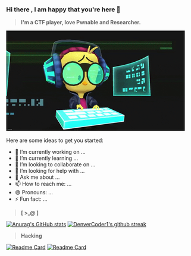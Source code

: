 ### Hi there , I am happy that you're here 👋

> **I'm a CTF player, love Pwnable and Researcher.**        

[![l1j9m4-0n1](Pwnable.gif)](https://github.com/l1j9m4-0n1/l1j9m4-0n1/blob/main/Pwnable.gif)    


Here are some ideas to get you started:

- 🔭 I’m currently working on ...
- 🌱 I’m currently learning ...
- 👯 I’m looking to collaborate on ...
- 🤔 I’m looking for help with ...
- 💬 Ask me about ...
- 📫 How to reach me: ...
- 😄 Pronouns: ...
- ⚡ Fun fact: ...

> **[ >_@ ]**

[![Anurag's GitHub stats](https://github-readme-stats.vercel.app/api?username=l1j9m4-0n1&theme=gotham)](https://github.com/anuraghazra/github-readme-stats)
[![DenverCoder1's github streak](https://github-readme-streak-stats.herokuapp.com/?user=l1j9m4-0n1&theme=gotham)](https://github.com/DenverCoder1/github-readme-streak-stats)

> **Hacking**

[![Readme Card](https://github-readme-stats.vercel.app/api/pin/?username=l1j9m4-0n1&repo=CTFs&theme=gotham)](https://github.com/l1j9m4-0n1/CTFs)
[![Readme Card](https://github-readme-stats.vercel.app/api/pin/?username=l1j9m4-0n1&repo=Pwnable&theme=gotham)](https://github.com/l1j9m4-0n1/Pwnable)
